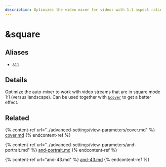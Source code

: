 ```yaml
---
description: Optimizes the video mixer for videos with 1:1 aspect ratio
---
```


# \&square

## Aliases

* `&11`

## Details

Optimize the auto-mixer to work with video streams that are in square mode 1:1 (versus landscape). Can be used together with [`&cover`](../advanced-settings/view-parameters/cover.md) to get a better effect.

## Related

{% content-ref url="../advanced-settings/view-parameters/cover.md" %}
[cover.md](../advanced-settings/view-parameters/cover.md)
{% endcontent-ref %}

{% content-ref url="../advanced-settings/view-parameters/and-portrait.md" %}
[and-portrait.md](../advanced-settings/view-parameters/and-portrait.md)
{% endcontent-ref %}

{% content-ref url="and-43.md" %}
[and-43.md](and-43.md)
{% endcontent-ref %}
